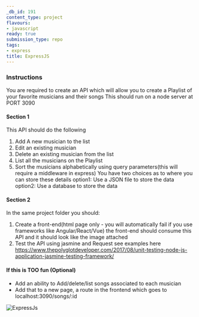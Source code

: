 ```yaml
---
_db_id: 191
content_type: project
flavours:
- javascript
ready: true
submission_type: repo
tags:
- express
title: ExpressJS
---
```


### Instructions

You are required to create an API which will allow you to create a Playlist of your favorite musicians and their songs
This should run on a node server at PORT 3090

#### Section 1

This API should do the following

1. Add A new musician to the list
2. Edit an existing musician
3. Delete an existing musician from the list
4. List all the musicians on the Playlist
5. Sort the musicians alphabetically using query parameters(this will require a middleware in express)
   You have two choices as to where you can store these details
   option1: Use a JSON file to store the data
   option2: Use a database to store the data

#### Section 2

In the same project folder you should:

1. Create a front-end(html page only - you will automatically fail if you use frameworks like Angular/React/Vue)
   the front-end should consume this API and it should look like the image attached
2. Test the API using jasmine and Request see examples here https://www.thepolyglotdeveloper.com/2017/08/unit-testing-node-js-application-jasmine-testing-framework/

#### If this is TOO fun (Optional)

- Add an ability to Add/delete/list songs associated to each musician
- Add that to a new page, a route in the frontend which goes to localhost:3090/songs/:id

![ExpressJs](expressjs.png)